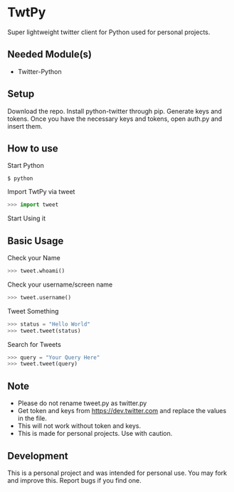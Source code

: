 # TwtPy
Super lightweight twitter client for Python used for personal projects.

## Needed Module(s)
- Twitter-Python

## Setup
Download the repo. Install python-twitter through pip. Generate keys and tokens. Once you have the necessary keys and tokens, open auth.py and insert them.

## How to use
Start Python
```
$ python
```
Import TwtPy via tweet
```python
>>> import tweet
```
Start Using it

## Basic Usage
Check your Name
```python
>>> tweet.whoami()
```
Check your username/screen name
```python
>>> tweet.username()
```
Tweet Something
```python
>>> status = "Hello World"
>>> tweet.tweet(status)
```
Search for Tweets
```python
>>> query = "Your Query Here"
>>> tweet.tweet(query)
```

## Note
- Please do not rename tweet.py as twitter.py
- Get token and keys from https://dev.twitter.com and replace the values in the file.
- This will not work without token and keys.
- This is made for personal projects. Use with caution.

## Development
This is a personal project and was intended for personal use. You may fork and improve this. Report bugs if you find one.